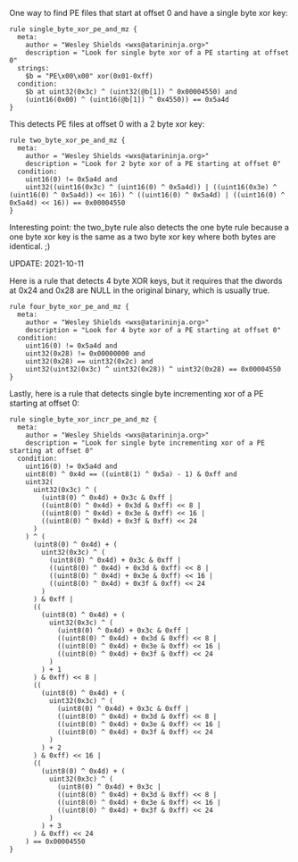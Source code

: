 One way to find PE files that start at offset 0 and have a single byte xor key:

```yara
rule single_byte_xor_pe_and_mz {
  meta:
    author = "Wesley Shields <wxs@atarininja.org>"
    description = "Look for single byte xor of a PE starting at offset 0"
  strings:
    $b = "PE\x00\x00" xor(0x01-0xff)
  condition:
    $b at uint32(0x3c) ^ (uint32(@b[1]) ^ 0x00004550) and
    (uint16(0x00) ^ (uint16(@b[1]) ^ 0x4550)) == 0x5a4d
}
```

This detects PE files at offset 0 with a 2 byte xor key:

```yara
rule two_byte_xor_pe_and_mz {
  meta:
    author = "Wesley Shields <wxs@atarininja.org>"
    description = "Look for 2 byte xor of a PE starting at offset 0"
  condition:
    uint16(0) != 0x5a4d and
    uint32((uint16(0x3c) ^ (uint16(0) ^ 0x5a4d)) | ((uint16(0x3e) ^ (uint16(0) ^ 0x5a4d)) << 16)) ^ ((uint16(0) ^ 0x5a4d) | ((uint16(0) ^ 0x5a4d) << 16)) == 0x00004550
}
```

Interesting point: the two_byte rule also detects the one byte rule because a one byte xor key is the same as a two byte xor key where both bytes are identical. ;)

UPDATE: 2021-10-11

Here is a rule that detects 4 byte XOR keys, but it requires that the dwords at 0x24 and 0x28 are NULL in the original binary, which is usually true.

```yara
rule four_byte_xor_pe_and_mz {
  meta:
    author = "Wesley Shields <wxs@atarininja.org>"
    description = "Look for 4 byte xor of a PE starting at offset 0"
  condition:
    uint16(0) != 0x5a4d and
    uint32(0x28) != 0x00000000 and
    uint32(0x28) == uint32(0x2c) and
    uint32(uint32(0x3c) ^ uint32(0x28)) ^ uint32(0x28) == 0x00004550
}
```

Lastly, here is a rule that detects single byte incrementing xor of a PE starting at offset 0:

```yara
rule single_byte_xor_incr_pe_and_mz {
  meta:
    author = "Wesley Shields <wxs@atarininja.org>"
    description = "Look for single byte incrementing xor of a PE starting at offset 0"
  condition:
    uint16(0) != 0x5a4d and
    uint8(0) ^ 0x4d == ((uint8(1) ^ 0x5a) - 1) & 0xff and
    uint32(
      uint32(0x3c) ^ (
        (uint8(0) ^ 0x4d) + 0x3c & 0xff |
        ((uint8(0) ^ 0x4d) + 0x3d & 0xff) << 8 |
        ((uint8(0) ^ 0x4d) + 0x3e & 0xff) << 16 |
        ((uint8(0) ^ 0x4d) + 0x3f & 0xff) << 24
      )
    ) ^ (
      (uint8(0) ^ 0x4d) + (
        uint32(0x3c) ^ (
          (uint8(0) ^ 0x4d) + 0x3c & 0xff |
          ((uint8(0) ^ 0x4d) + 0x3d & 0xff) << 8 |
          ((uint8(0) ^ 0x4d) + 0x3e & 0xff) << 16 |
          ((uint8(0) ^ 0x4d) + 0x3f & 0xff) << 24
        )
      ) & 0xff |
      ((
        (uint8(0) ^ 0x4d) + (
          uint32(0x3c) ^ (
            (uint8(0) ^ 0x4d) + 0x3c & 0xff |
            ((uint8(0) ^ 0x4d) + 0x3d & 0xff) << 8 |
            ((uint8(0) ^ 0x4d) + 0x3e & 0xff) << 16 |
            ((uint8(0) ^ 0x4d) + 0x3f & 0xff) << 24
          )
        ) + 1
      ) & 0xff) << 8 |
      ((
        (uint8(0) ^ 0x4d) + (
          uint32(0x3c) ^ (
            (uint8(0) ^ 0x4d) + 0x3c & 0xff |
            ((uint8(0) ^ 0x4d) + 0x3d & 0xff) << 8 |
            ((uint8(0) ^ 0x4d) + 0x3e & 0xff) << 16 |
            ((uint8(0) ^ 0x4d) + 0x3f & 0xff) << 24
          )
        ) + 2
      ) & 0xff) << 16 |
      ((
        (uint8(0) ^ 0x4d) + (
          uint32(0x3c) ^ (
            (uint8(0) ^ 0x4d) + 0x3c |
            ((uint8(0) ^ 0x4d) + 0x3d & 0xff) << 8 |
            ((uint8(0) ^ 0x4d) + 0x3e & 0xff) << 16 |
            ((uint8(0) ^ 0x4d) + 0x3f & 0xff) << 24
          )
        ) + 3
      ) & 0xff) << 24
    ) == 0x00004550
}
```
